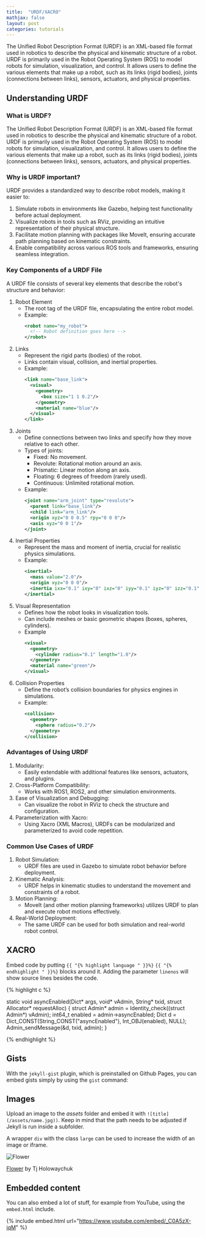 ```yaml
---
title:  "URDF/XACRO"
mathjax: false
layout: post
categories: tutorials
---
```


The Unified Robot Description Format (URDF) is an XML-based file format used in robotics to describe the physical and kinematic structure of a robot. URDF is primarily used in the Robot Operating System (ROS) to model robots for simulation, visualization, and control. It allows users to define the various elements that make up a robot, such as its links (rigid bodies), joints (connections between links), sensors, actuators, and physical properties.


## Understanding URDF

### What is URDF?

The Unified Robot Description Format (URDF) is an XML-based file format used in robotics to describe the physical and kinematic structure of a robot. URDF is primarily used in the Robot Operating System (ROS) to model robots for simulation, visualization, and control. It allows users to define the various elements that make up a robot, such as its links (rigid bodies), joints (connections between links), sensors, actuators, and physical properties.

### Why is URDF important?

URDF provides a standardized way to describe robot models, making it easier to:
1. Simulate robots in environments like Gazebo, helping test functionality before actual deployment.
2. Visualize robots in tools such as RViz, providing an intuitive representation of their physical structure.
3. Facilitate motion planning with packages like MoveIt, ensuring accurate path planning based on kinematic constraints.
4. Enable compatibility across various ROS tools and frameworks, ensuring seamless integration.

### Key Components of a URDF File

A URDF file consists of several key elements that describe the robot's structure and behavior:
1. Robot Element
   -   The root tag of the URDF file, encapsulating the entire robot model.
   -   Example:
       ```xml
       <robot name="my_robot">
         <!-- Robot definition goes here -->
       </robot>
       ```
2. Links
   -   Represent the rigid parts (bodies) of the robot.
   -   Links contain visual, collision, and inertial properties.
   -   Example:
       ```xml
       <link name="base_link">
         <visual>
           <geometry>
             <box size="1 1 0.2"/>
           </geometry>
           <material name="blue"/>
         </visual>
       </link>
       ```
3. Joints
   -   Define connections between two links and specify how they move relative to each other.
   -   Types of joints:
       -   Fixed: No movement.
       -   Revolute: Rotational motion around an axis.
       -   Prismatic: Linear motion along an axis.
       -   Floating: 6 degrees of freedom (rarely used).
       -   Continuous: Unlimited rotational motion.
   - Example:
     ```xml
     <joint name="arm_joint" type="revolute">
       <parent link="base_link"/>
       <child link="arm_link"/>
       <origin xyz="0 0 0.5" rpy="0 0 0"/>
       <axis xyz="0 0 1"/>
     </joint>
     ```
4. Inertial Properties
   -   Represent the mass and moment of inertia, crucial for realistic physics simulations.
   -   Example:
       ```xml
       <inertial>
         <mass value="2.0"/>
         <origin xyz="0 0 0"/>
         <inertia ixx="0.1" ixy="0" ixz="0" iyy="0.1" iyz="0" izz="0.1"/>
       </inertial>
       ```
5. Visual Representation
   -   Defines how the robot looks in visualization tools.
   -   Can include meshes or basic geometric shapes (boxes, spheres, cylinders).
   -   Example
       ```xml
       <visual>
         <geometry>
           <cylinder radius="0.1" length="1.0"/>
         </geometry>
         <material name="green"/>
       </visual>
       ```
6. Collision Properties
   -   Define the robot’s collision boundaries for physics engines in simulations.
   -   Example:
       ```xml
       <collision>
         <geometry>
           <sphere radius="0.2"/>
         </geometry>
       </collision>
       ```

### Advantages of Using URDF
1. Modularity:
   -   Easily extendable with additional features like sensors, actuators, and plugins.
2. Cross-Platform Compatibility:
   -   Works with ROS1, ROS2, and other simulation environments.
3. Ease of Visualization and Debugging:
   -   Can visualize the robot in RViz to check the structure and configuration.
4. Parameterization with Xacro:
   -   Using Xacro (XML Macros), URDFs can be modularized and parameterized to avoid code repetition.

### Common Use Cases of URDF
1. Robot Simulation:
   -   URDF files are used in Gazebo to simulate robot behavior before deployment.
2. Kinematic Analysis:
   -   URDF helps in kinematic studies to understand the movement and constraints of a robot.
3. Motion Planning:
   -   MoveIt (and other motion planning frameworks) utilizes URDF to plan and execute robot motions effectively.
4. Real-World Deployment:
   -   The same URDF can be used for both simulation and real-world robot control.









## XACRO

Embed code by putting `{{ "{% highlight language " }}%}` `{{ "{% endhighlight " }}%}` blocks around it. Adding the parameter `linenos` will show source lines besides the code.

{% highlight c %}

static void asyncEnabled(Dict* args, void* vAdmin, String* txid, struct Allocator* requestAlloc)
{
    struct Admin* admin = Identity_check((struct Admin*) vAdmin);
    int64_t enabled = admin->asyncEnabled;
    Dict d = Dict_CONST(String_CONST("asyncEnabled"), Int_OBJ(enabled), NULL);
    Admin_sendMessage(&d, txid, admin);
}

{% endhighlight %}

## Gists

With the `jekyll-gist` plugin, which is preinstalled on Github Pages, you can embed gists simply by using the `gist` command:

<script src="https://gist.github.com/5555251.js?file=gist.md"></script>

## Images

Upload an image to the *assets* folder and embed it with `![title](/assets/name.jpg))`. Keep in mind that the path needs to be adjusted if Jekyll is run inside a subfolder.

A wrapper `div` with the class `large` can be used to increase the width of an image or iframe.

![Flower](https://user-images.githubusercontent.com/4943215/55412447-bcdb6c80-5567-11e9-8d12-b1e35fd5e50c.jpg)

[Flower](https://unsplash.com/photos/iGrsa9rL11o) by Tj Holowaychuk

## Embedded content

You can also embed a lot of stuff, for example from YouTube, using the `embed.html` include.

{% include embed.html url="https://www.youtube.com/embed/_C0A5zX-iqM" %}
